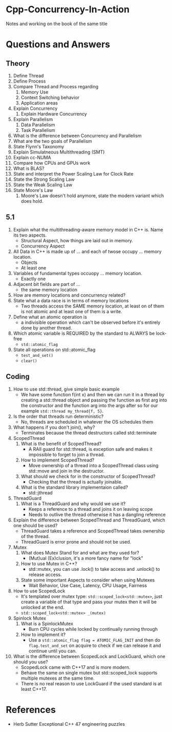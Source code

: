 # Cpp-Concurrency-In-Action
Notes and working on the book of the same title

# Questions and Answers
## Theory
1. Define Thread
2. Define Process
3. Compare Thread and Process regarding
    1. Memory Use
    2. Context Switching behavior
    3. Application areas
4. Explain Concurrency
    1. Explain Hardware Concurrency
5. Explain Parallelism
    1. Data Parallelism
    2. Task Parallelism
6. What is the difference between Concurrency and Parallelism
7. What are the two goals of Parallelism
8. State Flynn's Taxonomy
9. Explain Simulatneous Multithreading (SMT)
10. Explain cc-NUMA
11. Compare how CPUs and GPUs work
12. What is BLAS?
13. State and interpret the Power Scaling Law for Clock Rate
14. State the Strong Scaling Law
15. State the Weak Scaling Law
16. State Moore's Law
    1. Moore's Law doesn't hold anymore, state the modern variant which does hold.

## 5.1
1. Explain what the multithreading-aware memory model in C++ is. Name its two aspects.
    - Structural Aspect, how things are laid out in memory.
    - Concurrency Aspect
2. All Data in C++ is made up of ... and each of twose occupy ... memory location.
    - Objects
    - At least one
3. Variables of fundamental types occuopy ... memory location.
    - Exactly one
4. Adjacent bit fields are part of ...
    - the same memory location
5. How are memory locations and concurrency related?
6. State what a data race is in terms of memory locations
    - Two threads access the SAME memory location, at least on of them is not atomic and
      at least one of them is a write.
7. Define what an atomic operation is
    - a indivisible operation which can't be observed before it's entirely done by another thread.
8. Which atomic variable is REQUIRED by the standard to ALWAYS be lock-free
    - `std::atomic_flag`
9. State all operations on std::atomic_flag
    - `test_and_set()`
    - `clear()`


## Coding
1. How to use std::thread, give simple basic example
    - We have some function f(int x) and then we can run it in a thread by creating a std::thread object and passing the function as first arg into the constructor and the function arg into the args after so for our example `std::thread my_thread{f, 5}`.
2. Is the order that threads run deterministic?
    - No, threads are scheduled in whatever the OS schedules them
3. What happens if you don't join(), why?
    - Terminates because the thread destructors called std::terminate
4. ScopedThread
    1. What is the benefit of ScopedThread?
        - A RAII guard for std::thread, is exception safe and makes it impossible to forget to join a thread.
    2. How to implement ScopedThread?
        - Move ownership of a thread into a ScopedThread class using std::move and join in the destructor.
    3. What should we check for in the constructor of ScopedThread?
        - Checking that the thread is actually joinable.
    4. What is the standard library implementaion called?
        - std::jthread
5. ThreadGuard
    1. What is a ThreadGuard and why would we use it?
        - Keeps a reference to a thread and joins it on leaving scope
        - Needs to outlive the thread otherwise it has a dangling reference
6. Explain the difference between ScopedThread and ThreadGuard, which one should be used?
    - ThreadGuard takes a reference and ScopedThread takes ownership of the thread.
    - ThreadGuard is error prone and should not be used.
7. Mutex
    1. What does Mutex Stand for and what are they used for?
        - (Mut)ual (Ex)clusion, it's a more fancy name for "lock"
    2. How to use Mutex in C++?
        - std::mutex, you can use .lock() to take access and .unlock() to release access.
    3. State some important Aspects to consider when using Mutexes
        - Wait Behavior, Use Case, Latency, CPU Usage, Fairness
8. How to use ScopedLock
    - It's templated over mutex type: `std::scoped_lock<std::mutex>`, just create a variable of that type and pass your mutex then it will be unlocked at the end.
    - `std::scoped_lock<std::mutex> _(mutex)`
9. Spinlock Mutex
    1. What is a SpinlockMutex
        - Burn CPU cycles while locked by continually running through
    2. How to implement it?
        - Use a `std::atomic_flag flag = ATOMIC_FLAG_INIT` and then do `flag.test_and_set` on acquire to check if we can release it and continue until you can.
10. What is the difference between ScopedLock and LockGuard, which one should you use?
    - ScopedLock came with C++17 and is more modern.
    - Behave the same on single mutex but std::scoped_lock supports multiple mutexes at the same time.
    - There is no real reason to use LockGuard if the used standard is at least C++17.

# References
* Herb Sutter Exceptional C++ 47 engineering puzzles
